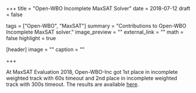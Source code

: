 +++
title = "Open-WBO Incomplete MaxSAT Solver"
date = 2018-07-12
draft = false

tags = ["Open-WBO", "MaxSAT"]
summary = "Contributions to Open-WBO Incomplete MaxSAT solver."
image_preview = ""
external_link = ""
math = false
highlight = true

[header]
image = ""
caption = ""

+++

At MaxSAT Evaluation 2018, Open-WBO-Inc got 1st place in incomplete weighted track with 60s timeout
and 2nd place in incomplete weighted track with 300s timeout. The results are available
[here](https://maxsat-evaluations.github.io/2018/rankings.html).